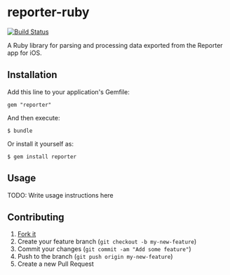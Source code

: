 reporter-ruby
=============

[![Build Status][build-badge]][build]

A Ruby library for parsing and processing data exported from the
Reporter app for iOS.

[build-badge]: <https://travis-ci.org/bradfeehan/reporter-ruby.svg?branch=master>
[build]: <https://travis-ci.org/bradfeehan/reporter-ruby>



Installation
------------

Add this line to your application's Gemfile:

    gem "reporter"

And then execute:

    $ bundle

Or install it yourself as:

    $ gem install reporter



Usage
-----

TODO: Write usage instructions here



Contributing
------------

1. [Fork it](https://github.com/bradfeehan/reporter/fork)
2. Create your feature branch (`git checkout -b my-new-feature`)
3. Commit your changes (`git commit -am "Add some feature"`)
4. Push to the branch (`git push origin my-new-feature`)
5. Create a new Pull Request
